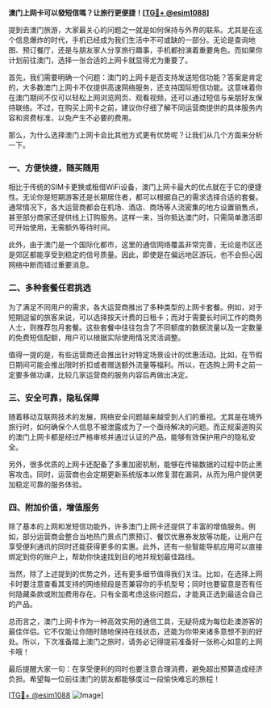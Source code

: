 **澳门上网卡可以發短信嗎？让旅行更便捷！[[TG💪+ @esim1088](https://t.me/s/esim1088)]**

提到去澳门旅游，大家最关心的问题之一就是如何保持与外界的联系。尤其是在这个信息爆炸的时代，手机已经成为我们生活中不可或缺的一部分。无论是查询地图、预订餐厅，还是与朋友家人分享旅行趣事，手机都扮演着重要角色。而如果你计划前往澳门，选择一张合适的上网卡就显得尤为重要了。

首先，我们需要明确一个问题：澳门的上网卡是否支持发送短信功能？答案是肯定的，大多数澳门上网卡不仅提供高速网络服务，还支持国际短信功能。这意味着你在澳门期间不仅可以轻松上网浏览网页、观看视频，还可以通过短信与亲朋好友保持联络。不过，在购买上网卡之前，建议你仔细了解不同运营商提供的具体服务内容和资费标准，以免产生不必要的费用。

那么，为什么选择澳门上网卡会比其他方式更有优势呢？让我们从几个方面来分析一下。

### **一、方便快捷，随买随用**

相比于传统的SIM卡更换或租借WiFi设备，澳门上网卡最大的优点就在于它的便捷性。无论你是短期游客还是长期居住者，都可以根据自己的需求选择合适的套餐。通常情况下，各大运营商都会在机场、酒店、商场等人流密集的地方设置销售点，甚至部分商家还提供线上订购服务。这样一来，当你抵达澳门时，只需简单激活即可开始使用，无需额外等待时间。

此外，由于澳门是一个国际化都市，这里的通信网络覆盖非常完善，无论是市区还是郊区都能享受到稳定的信号质量。因此，即使是在偏远地区游玩，也不会担心因网络中断而错过重要消息。

### **二、多种套餐任君挑选**

为了满足不同用户的需求，各大运营商推出了多种类型的上网卡套餐。例如，对于短期逗留的旅客来说，可以选择按天计费的日租卡；而对于需要长时间工作的商务人士，则推荐包月套餐。这些套餐中往往包含了不同额度的数据流量以及一定数量的免费短信配额，用户可以根据实际使用情况灵活调整。

值得一提的是，有些运营商还会推出针对特定场景设计的优惠活动。比如，在节假日期间可能会推出限时折扣或者赠送额外流量等福利。所以，在选购上网卡之前一定要多做功课，比较几家运营商的服务内容后再做出决定。

### **三、安全可靠，隐私保障**

随着移动互联网技术的发展，网络安全问题越来越受到人们的重视。尤其是在境外旅行时，如何确保个人信息不被泄露成为了一个亟待解决的问题。而正规渠道购买的澳门上网卡都是经过严格审核并通过认证的产品，能够有效保护用户的隐私安全。

另外，很多优质的上网卡还配备了多重加密机制，能够在传输数据的过程中防止黑客攻击。同时，运营商也会定期更新系统版本以修复潜在漏洞，从而为用户提供更加稳定可靠的服务体验。

### **四、附加价值，增值服务**

除了基本的上网和发短信功能外，许多澳门上网卡还提供了丰富的增值服务。例如，部分运营商会整合当地热门景点门票预订、餐饮优惠券发放等功能，让用户在享受便利通讯的同时还能获得更多的实惠。此外，还有一些智能导航应用可以直接绑定到你的账户上，帮助你快速找到目的地并规划最佳路线。

当然，除了上述提到的优势之外，还有更多细节值得我们关注。比如，在选择上网卡时要注意查看其支持的网络频段是否兼容你的手机型号；同时也要留意是否有任何隐藏条款或附加费用存在。只有全面考虑这些问题后，才能真正选到最适合自己的产品。

总而言之，澳门上网卡作为一种高效实用的通信工具，无疑将成为每位赴澳游客的最佳伴侣。它不仅能让你随时随地保持在线状态，还能为你带来诸多意想不到的好处。所以，下次准备踏上澳门之旅时，请务必记得提前准备好一张称心如意的上网卡哦！

最后提醒大家一句：在享受便利的同时也要注意合理消费，避免超出预算造成经济负担。希望每一位前往澳门的朋友都能够度过一段愉快难忘的旅程！

[[TG💪+ @esim1088](https://t.me/s/esim1088) ![Image](https://i.postimg.cc/4NQfJmqS/Snipaste-2025-05-13-00-14-12.png)]